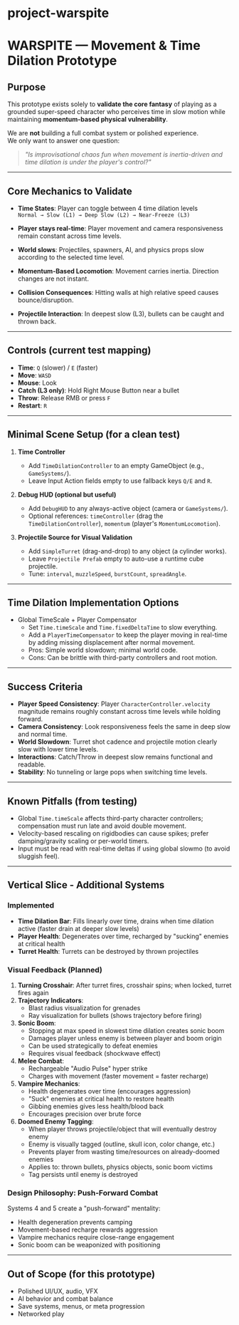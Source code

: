 # project-warspite

# WARSPITE — Movement & Time Dilation Prototype

## Purpose

This prototype exists solely to **validate the core fantasy** of playing as a grounded super-speed character who perceives time in slow motion while maintaining **momentum-based physical vulnerability**.

We are **not** building a full combat system or polished experience.  
We only want to answer one question:

> *"Is improvisational chaos fun when movement is inertia-driven and time dilation is under the player's control?"*

---
## Core Mechanics to Validate

- **Time States**: Player can toggle between 4 time dilation levels  
  `Normal → Slow (L1) → Deep Slow (L2) → Near-Freeze (L3)`

- **Player stays real-time**: Player movement and camera responsiveness remain constant across time levels.

- **World slows**: Projectiles, spawners, AI, and physics props slow according to the selected time level.

- **Momentum-Based Locomotion**: Movement carries inertia. Direction changes are not instant.

- **Collision Consequences**: Hitting walls at high relative speed causes bounce/disruption.

- **Projectile Interaction**: In deepest slow (L3), bullets can be caught and thrown back.

---

## Controls (current test mapping)

- **Time**: `Q` (slower) / `E` (faster)
- **Move**: `WASD`
- **Mouse**: Look
- **Catch (L3 only)**: Hold Right Mouse Button near a bullet
- **Throw**: Release RMB or press `F`
- **Restart**: `R`

---

## Minimal Scene Setup (for a clean test)

1. **Time Controller**  
   - Add `TimeDilationController` to an empty GameObject (e.g., `GameSystems/`).  
   - Leave Input Action fields empty to use fallback keys `Q/E` and `R`.

2. **Debug HUD (optional but useful)**  
   - Add `DebugHUD` to any always-active object (camera or `GameSystems/`).  
   - Optional references: `timeController` (drag the `TimeDilationController`), `momentum` (player's `MomentumLocomotion`).

3. **Projectile Source for Visual Validation**  
   - Add `SimpleTurret` (drag-and-drop) to any object (a cylinder works).  
   - Leave `Projectile Prefab` empty to auto-use a runtime cube projectile.  
   - Tune: `interval`, `muzzleSpeed`, `burstCount`, `spreadAngle`.

---

## Time Dilation Implementation Options 

- Global TimeScale + Player Compensator
  - Set `Time.timeScale` and `Time.fixedDeltaTime` to slow everything.  
  - Add a `PlayerTimeCompensator` to keep the player moving in real-time by adding missing displacement after normal movement.  
  - Pros: Simple world slowdown; minimal world code.  
  - Cons: Can be brittle with third-party controllers and root motion.

---

## Success Criteria

- **Player Speed Consistency**: Player `CharacterController.velocity` magnitude remains roughly constant across time levels while holding forward.
- **Camera Consistency**: Look responsiveness feels the same in deep slow and normal time.
- **World Slowdown**: Turret shot cadence and projectile motion clearly slow with lower time levels.
- **Interactions**: Catch/Throw in deepest slow remains functional and readable.
- **Stability**: No tunneling or large pops when switching time levels.

---

## Known Pitfalls (from testing)

- Global `Time.timeScale` affects third-party character controllers; compensation must run late and avoid double movement.  
- Velocity-based rescaling on rigidbodies can cause spikes; prefer damping/gravity scaling or per-world timers.  
- Input must be read with real-time deltas if using global slowmo (to avoid sluggish feel).

---

## Vertical Slice - Additional Systems

### Implemented
- **Time Dilation Bar**: Fills linearly over time, drains when time dilation active (faster drain at deeper slow levels)
- **Player Health**: Degenerates over time, recharged by "sucking" enemies at critical health
- **Turret Health**: Turrets can be destroyed by thrown projectiles

### Visual Feedback (Planned)
1. **Turning Crosshair**: After turret fires, crosshair spins; when locked, turret fires again
2. **Trajectory Indicators**: 
   - Blast radius visualization for grenades
   - Ray visualization for bullets (shows trajectory before firing)
3. **Sonic Boom**: 
   - Stopping at max speed in slowest time dilation creates sonic boom
   - Damages player unless enemy is between player and boom origin
   - Can be used strategically to defeat enemies
   - Requires visual feedback (shockwave effect)
4. **Melee Combat**:
   - Rechargeable "Audio Pulse" hyper strike
   - Charges with movement (faster movement = faster recharge)
5. **Vampire Mechanics**:
   - Health degenerates over time (encourages aggression)
   - "Suck" enemies at critical health to restore health
   - Gibbing enemies gives less health/blood back
   - Encourages precision over brute force
6. **Doomed Enemy Tagging**:
   - When player throws projectile/object that will eventually destroy enemy
   - Enemy is visually tagged (outline, skull icon, color change, etc.)
   - Prevents player from wasting time/resources on already-doomed enemies
   - Applies to: thrown bullets, physics objects, sonic boom victims
   - Tag persists until enemy is destroyed

### Design Philosophy: Push-Forward Combat
Systems 4 and 5 create a "push-forward" mentality:
- Health degeneration prevents camping
- Movement-based recharge rewards aggression
- Vampire mechanics require close-range engagement
- Sonic boom can be weaponized with positioning

---

## Out of Scope (for this prototype)

- Polished UI/UX, audio, VFX
- AI behavior and combat balance
- Save systems, menus, or meta progression
- Networked play
